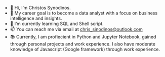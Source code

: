 - 👋 Hi, I’m Christos Synodinos.
- 👀 My career goal is to become a data analyst with a focus on business intelligence and insights.
- 🌱 I’m currently learning SQL and Shell script.
- 📫 You can reach me via email at chris_sinodinos@outlook.com
- :books: Currently, I am profiecient in Python and Jupyter Notebook, gained through personal projects and work experience. I also have moderate knowledge of Javascript (Google framework) through work experience. 

<!---
CSynodinos/CSynodinos is a ✨ special ✨ repository because its `README.md` (this file) appears on your GitHub profile.
You can click the Preview link to take a look at your changes.
--->
